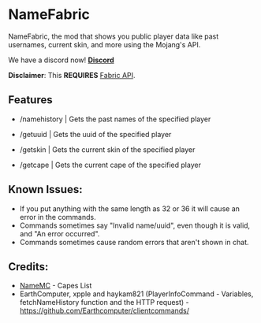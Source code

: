 # NameFabric

NameFabric, the mod that shows you public player data like past usernames, current skin, and more using the Mojang's API.

We have a discord now! **[Discord](https://discord.gg/bChCtfB9eS)**

**Disclaimer**: This **REQUIRES** [Fabric API](https://www.curseforge.com/minecraft/mc-mods/fabric-api).

## Features
- /namehistory | Gets the past names of the specified player

- /getuuid | Gets the uuid of the specified player
- /getskin | Gets the current skin of the specified player
- /getcape | Gets the current cape of the specified player

## Known Issues:
- If you put anything with the same length as 32 or 36 it will cause an error in the commands.
- Commands sometimes say "Invalid name/uuid", even though it is valid, and "An error occurred".
- Commands sometimes cause random errors that aren't shown in chat.

## Credits:
- [NameMC](https://namemc.com/capes) - Capes List
- EarthComputer, xpple and haykam821 (PlayerInfoCommand - Variables, fetchNameHistory function and the HTTP request) - https://github.com/Earthcomputer/clientcommands/

